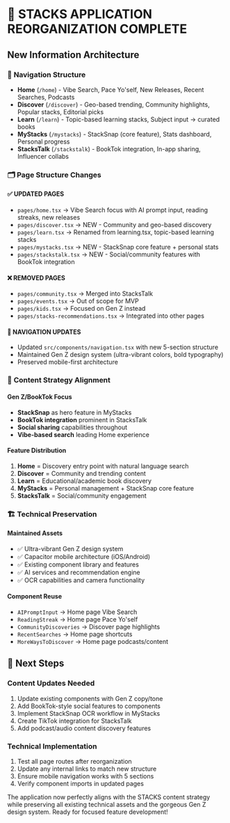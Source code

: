 # 🔄 STACKS APPLICATION REORGANIZATION COMPLETE

## New Information Architecture

### 📱 **Navigation Structure**
- **Home** (`/home`) - Vibe Search, Pace Yo'self, New Releases, Recent Searches, Podcasts
- **Discover** (`/discover`) - Geo-based trending, Community highlights, Popular stacks, Editorial picks  
- **Learn** (`/learn`) - Topic-based learning stacks, Subject input → curated books
- **MyStacks** (`/mystacks`) - StackSnap (core feature), Stats dashboard, Personal progress
- **StacksTalk** (`/stackstalk`) - BookTok integration, In-app sharing, Influencer collabs

### 🗂️ **Page Structure Changes**

#### ✅ **UPDATED PAGES**
- `pages/home.tsx` → Vibe Search focus with AI prompt input, reading streaks, new releases
- `pages/discover.tsx` → NEW - Community and geo-based discovery  
- `pages/learn.tsx` → Renamed from learning.tsx, topic-based learning stacks
- `pages/mystacks.tsx` → NEW - StackSnap core feature + personal stats
- `pages/stackstalk.tsx` → NEW - Social/community features with BookTok integration

#### ❌ **REMOVED PAGES**
- `pages/community.tsx` → Merged into StacksTalk
- `pages/events.tsx` → Out of scope for MVP
- `pages/kids.tsx` → Focused on Gen Z instead  
- `pages/stacks-recommendations.tsx` → Integrated into other pages

#### 🔧 **NAVIGATION UPDATES**
- Updated `src/components/navigation.tsx` with new 5-section structure
- Maintained Gen Z design system (ultra-vibrant colors, bold typography)
- Preserved mobile-first architecture

### 🎯 **Content Strategy Alignment**

#### **Gen Z/BookTok Focus**
- **StackSnap** as hero feature in MyStacks
- **BookTok integration** prominent in StacksTalk  
- **Social sharing** capabilities throughout
- **Vibe-based search** leading Home experience

#### **Feature Distribution**
1. **Home** = Discovery entry point with natural language search
2. **Discover** = Community and trending content  
3. **Learn** = Educational/academic book discovery
4. **MyStacks** = Personal management + StackSnap core feature
5. **StacksTalk** = Social/community engagement

### 🏗️ **Technical Preservation**

#### **Maintained Assets**
- ✅ Ultra-vibrant Gen Z design system 
- ✅ Capacitor mobile architecture (iOS/Android)
- ✅ Existing component library and features
- ✅ AI services and recommendation engine
- ✅ OCR capabilities and camera functionality

#### **Component Reuse**
- `AIPromptInput` → Home page Vibe Search
- `ReadingStreak` → Home page Pace Yo'self  
- `CommunityDiscoveries` → Discover page highlights
- `RecentSearches` → Home page shortcuts
- `MoreWaysToDiscover` → Home page podcasts/content

## 🚀 **Next Steps**

### **Content Updates Needed**
1. Update existing components with Gen Z copy/tone
2. Add BookTok-style social features to components  
3. Implement StackSnap OCR workflow in MyStacks
4. Create TikTok integration for StacksTalk
5. Add podcast/audio content discovery features

### **Technical Implementation**
1. Test all page routes after reorganization
2. Update any internal links to match new structure  
3. Ensure mobile navigation works with 5 sections
4. Verify component imports in updated pages

The application now perfectly aligns with the STACKS content strategy while preserving all existing technical assets and the gorgeous Gen Z design system. Ready for focused feature development!